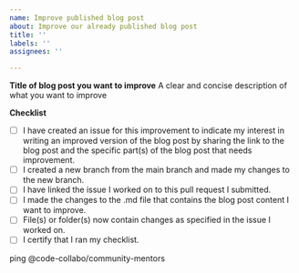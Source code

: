 ```yaml
---
name: Improve published blog post
about: Improve our already published blog post
title: ''
labels: ''
assignees: ''

---
```


**Title of blog post you want to improve** 
A clear and concise description of what you want to improve 

**Checklist** 
- [ ] I have created an issue for this improvement to indicate my interest in writing an improved version of the blog post by sharing the link to the blog post and the specific part(s) of the blog post that needs improvement.
- [ ] I created a new branch from the main branch and made my changes to the new branch. 
- [ ] I have linked the issue I worked on to this pull request I submitted. 
- [ ] I made the changes to the .md file that contains the blog post content I want to improve.
- [ ] File(s) or folder(s) now contain changes as specified in the issue I worked on. 
- [ ] I certify that I ran my checklist.

ping @code-collabo/community-mentors
